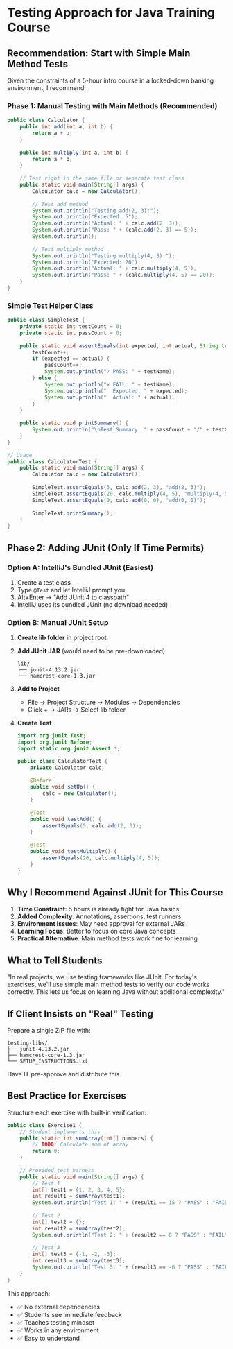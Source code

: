 # Testing Approach for Java Training Course

## Recommendation: Start with Simple Main Method Tests

Given the constraints of a 5-hour intro course in a locked-down banking environment, I recommend:

### Phase 1: Manual Testing with Main Methods (Recommended)

```java
public class Calculator {
    public int add(int a, int b) {
        return a + b;
    }
    
    public int multiply(int a, int b) {
        return a * b;
    }
    
    // Test right in the same file or separate test class
    public static void main(String[] args) {
        Calculator calc = new Calculator();
        
        // Test add method
        System.out.println("Testing add(2, 3):");
        System.out.println("Expected: 5");
        System.out.println("Actual: " + calc.add(2, 3));
        System.out.println("Pass: " + (calc.add(2, 3) == 5));
        System.out.println();
        
        // Test multiply method
        System.out.println("Testing multiply(4, 5):");
        System.out.println("Expected: 20");
        System.out.println("Actual: " + calc.multiply(4, 5));
        System.out.println("Pass: " + (calc.multiply(4, 5) == 20));
    }
}
```

### Simple Test Helper Class

```java
public class SimpleTest {
    private static int testCount = 0;
    private static int passCount = 0;
    
    public static void assertEquals(int expected, int actual, String testName) {
        testCount++;
        if (expected == actual) {
            passCount++;
            System.out.println("✓ PASS: " + testName);
        } else {
            System.out.println("✗ FAIL: " + testName);
            System.out.println("  Expected: " + expected);
            System.out.println("  Actual: " + actual);
        }
    }
    
    public static void printSummary() {
        System.out.println("\nTest Summary: " + passCount + "/" + testCount + " passed");
    }
}

// Usage
public class CalculatorTest {
    public static void main(String[] args) {
        Calculator calc = new Calculator();
        
        SimpleTest.assertEquals(5, calc.add(2, 3), "add(2, 3)");
        SimpleTest.assertEquals(20, calc.multiply(4, 5), "multiply(4, 5)");
        SimpleTest.assertEquals(0, calc.add(0, 0), "add(0, 0)");
        
        SimpleTest.printSummary();
    }
}
```

## Phase 2: Adding JUnit (Only If Time Permits)

### Option A: IntelliJ's Bundled JUnit (Easiest)

1. Create a test class
2. Type `@Test` and let IntelliJ prompt you
3. Alt+Enter → "Add JUnit 4 to classpath"
4. IntelliJ uses its bundled JUnit (no download needed)

### Option B: Manual JUnit Setup

1. **Create lib folder** in project root
2. **Add JUnit JAR** (would need to be pre-downloaded)
   ```
   lib/
   ├── junit-4.13.2.jar
   └── hamcrest-core-1.3.jar
   ```

3. **Add to Project**
   - File → Project Structure → Modules → Dependencies
   - Click + → JARs → Select lib folder

4. **Create Test**
   ```java
   import org.junit.Test;
   import org.junit.Before;
   import static org.junit.Assert.*;

   public class CalculatorTest {
       private Calculator calc;
       
       @Before
       public void setUp() {
           calc = new Calculator();
       }
       
       @Test
       public void testAdd() {
           assertEquals(5, calc.add(2, 3));
       }
       
       @Test
       public void testMultiply() {
           assertEquals(20, calc.multiply(4, 5));
       }
   }
   ```

## Why I Recommend Against JUnit for This Course

1. **Time Constraint**: 5 hours is already tight for Java basics
2. **Added Complexity**: Annotations, assertions, test runners
3. **Environment Issues**: May need approval for external JARs
4. **Learning Focus**: Better to focus on core Java concepts
5. **Practical Alternative**: Main method tests work fine for learning

## What to Tell Students

"In real projects, we use testing frameworks like JUnit. For today's exercises, we'll use simple main method tests to verify our code works correctly. This lets us focus on learning Java without additional complexity."

## If Client Insists on "Real" Testing

Prepare a single ZIP file with:
```
testing-libs/
├── junit-4.13.2.jar
├── hamcrest-core-1.3.jar
└── SETUP_INSTRUCTIONS.txt
```

Have IT pre-approve and distribute this.

## Best Practice for Exercises

Structure each exercise with built-in verification:

```java
public class Exercise1 {
    // Student implements this
    public static int sumArray(int[] numbers) {
        // TODO: Calculate sum of array
        return 0;
    }
    
    // Provided test harness
    public static void main(String[] args) {
        // Test 1
        int[] test1 = {1, 2, 3, 4, 5};
        int result1 = sumArray(test1);
        System.out.println("Test 1: " + (result1 == 15 ? "PASS" : "FAIL"));
        
        // Test 2
        int[] test2 = {};
        int result2 = sumArray(test2);
        System.out.println("Test 2: " + (result2 == 0 ? "PASS" : "FAIL"));
        
        // Test 3
        int[] test3 = {-1, -2, -3};
        int result3 = sumArray(test3);
        System.out.println("Test 3: " + (result3 == -6 ? "PASS" : "FAIL"));
    }
}
```

This approach:
- ✅ No external dependencies
- ✅ Students see immediate feedback
- ✅ Teaches testing mindset
- ✅ Works in any environment
- ✅ Easy to understand